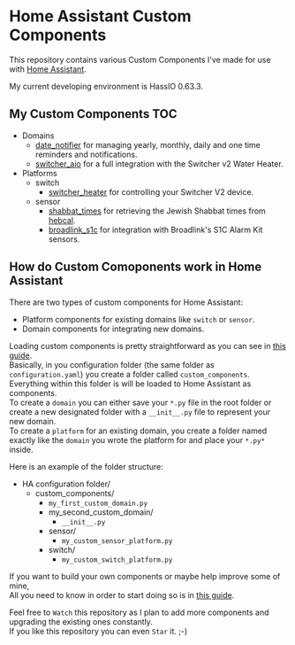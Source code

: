# Home Assistant Custom Components

This repository contains various Custom Components I've made for use with [Home Assistant](https://home-assistant.io/).</br>

My current developing environment is HassIO 0.63.3.</br>

## My Custom Components TOC
- Domains
  - [date_notifier](/date_notifier) for managing yearly, monthly, daily and one time reminders and notifications.
  - [switcher_aio](/switcher_aio) for a full integration with the Switcher v2 Water Heater.
- Platforms
  - switch
    - [switcher_heater](/switcher_heater) for controlling your Switcher V2 device.
  - sensor
    - [shabbat_times](/shabbat_times) for retrieving the Jewish Shabbat times from [hebcal](https://www.hebcal.com/).
	- [broadlink_s1c](/broadlink_s1c) for integration with Broadlink's S1C Alarm Kit sensors.

## How do Custom Comoponents work in Home Assistant
There are two types of custom components for Home Assistant:</br>
- Platform components for existing domains like `switch` or `sensor`.</br>
- Domain components for integrating new domains.

Loading custom components is pretty straightforward as you can see in [this guide](https://home-assistant.io/developers/component_loading/).</br>
Basically, in you configuration folder (the same folder as `configuration.yaml`) you create a folder called `custom_components`.</br>
Everything within this folder is will be loaded to Home Assistant as components.</br>
To create a `domain` you can either save your `*.py` file in the root folder or create a new designated folder with a `__init__.py` file to represent your new domain.</br>
To create a `platform` for an existing domain, you create a folder named exactly like the `domain` you wrote the platform for and place your `*.py*` inside.</br>

Here is an example of the folder structure:
- HA configuration folder/
  - custom_components/
    - `my_first_custom_domain.py`
	- my_second_custom_domain/
	  - `__init__.py`
	- sensor/
	  - `my_custom_sensor_platform.py`
	- switch/
	  - `my_custom_switch_platform.py`</br>
	  
If you want to build your own components or maybe help improve some of mine,</br>
All you need to know in order to start doing so is in [this guide](https://home-assistant.io/developers/creating_components/).</br>

Feel free to `Watch` this repository as I plan to add more components and upgrading the existing ones constantly.</br>
If you like this repository you can even `Star` it. ;-)</br>
